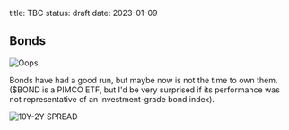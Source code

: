 title: TBC
status: draft 
date: 2023-01-09

## Bonds

![Oops](https://substack.com/redirect/e1ab2622-db42-4a19-9259-bd30d1d1502d?j=eyJ1Ijoibm1idCJ9.oKN8sNuAta-fKDvVXVf40Ijrk4j2KaDlakvdPE7BH98)

Bonds have had a good run, but maybe now is not the time to own them.
($BOND is a PIMCO ETF, but I'd be very surprised if its performance was not representative of an investment-grade bond index).

![10Y-2Y SPREAD](https://www.tradingview.com/x/Y6w2wfFX/)